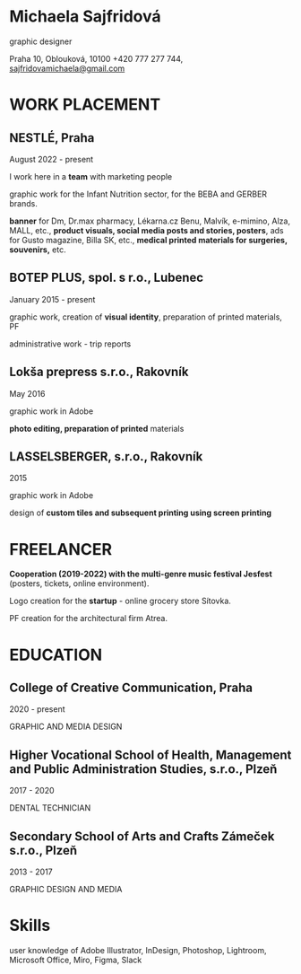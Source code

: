 # Michaela Sajfridová
graphic designer


Praha 10, Oblouková, 10100 
+420 777 277 744, sajfridovamichaela@gmail.com


# WORK PLACEMENT

## NESTLÉ, Praha

August  2022 - present

I work here in a **team** with marketing people

graphic work for the Infant Nutrition sector, for the BEBA and GERBER brands.

**banner** for Dm, Dr.max pharmacy, Lékarna.cz Benu, Malvík, e-mimino, Alza, MALL, etc., **product visuals, social media posts and stories, posters**, ads for Gusto magazine, Billa SK, etc., **medical printed materials for surgeries, souvenirs,** etc. 

## BOTEP PLUS, spol. s r.o., Lubenec
January 2015 - present

graphic work, creation of **visual identity**, preparation of printed materials, PF

administrative work - trip reports 

## Lokša prepress s.r.o., Rakovník
May 2016 

graphic work in Adobe

**photo editing, preparation of printed** materials

## LASSELSBERGER, s.r.o., Rakovník
2015

graphic work in Adobe

design of **custom tiles and subsequent printing using screen printing**

# FREELANCER
**Cooperation (2019-2022) with the multi-genre music festival Jesfest** (posters, tickets, online environment).

Logo creation for the **startup** - online grocery store Sítovka.

PF creation for the architectural firm Atrea.

# EDUCATION
## College of Creative Communication, Praha
2020 - present

GRAPHIC AND MEDIA DESIGN

## Higher Vocational School of Health, Management and Public Administration Studies, s.r.o., Plzeň
2017 - 2020

DENTAL TECHNICIAN

## Secondary School of Arts and Crafts Zámeček s.r.o., Plzeň
2013 - 2017

GRAPHIC DESIGN AND MEDIA

# Skills
user knowledge of Adobe Illustrator, InDesign, Photoshop, Lightroom, Microsoft Office, Miro, Figma, Slack

